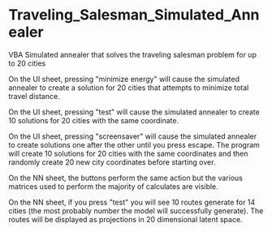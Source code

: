 # Traveling_Salesman_Simulated_Annealer
VBA Simulated annealer that solves the traveling salesman problem for up to 20 cities

On the UI sheet, pressing "minimize energy" will cause the simulated annealer to create a solution for 20 cities that attempts to minimize total travel distance.

On the UI sheet, pressing "test" will cause the simulated annealer to create 10 solutions for 20 cities with the same coordinate.

On the UI sheet, pressing "screensaver" will cause the simulated annealer to create solutions one after the other until you press escape. The program will create 10 solutions for 20 cities with the same coordinates and then randomly create 20 new city coordinates before starting over.

On the NN sheet, the buttons perform the same action but the various matrices used to perform the majority of calculates are visible.

On the NN sheet, if you press "test" you will see 10 routes generate for 14 cities (the most probably number the model will successfully generate). The routes will be displayed as projections in 20 dimensional latent space.
